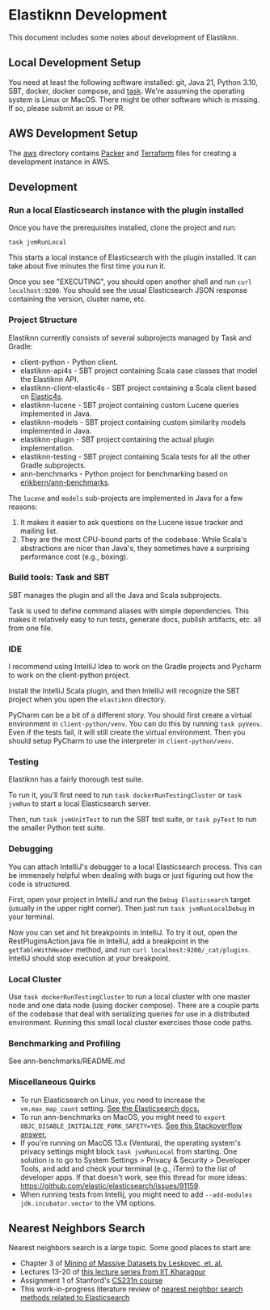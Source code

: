 # Elastiknn Development

This document includes some notes about development of Elastiknn.

## Local Development Setup

You need at least the following software installed: git, Java 21, Python 3.10, SBT, docker, docker compose, and [task](https://taskfile.dev).
We're assuming the operating system is Linux or MacOS.
There might be other software which is missing. 
If so, please submit an issue or PR.

## AWS Development Setup

The [aws](./aws) directory contains [Packer](https://www.packer.io/) and [Terraform](https://www.terraform.io/) files for creating a development instance in AWS.   

## Development

### Run a local Elasticsearch instance with the plugin installed

Once you have the prerequisites installed, clone the project and run:

```
task jvmRunLocal
```

This starts a local instance of Elasticsearch with the plugin installed. 
It can take about five minutes the first time you run it. 

Once you see "EXECUTING", you should open another shell and run `curl localhost:9200`.
You should see the usual Elasticsearch JSON response containing the version, cluster name, etc.

### Project Structure

Elastiknn currently consists of several subprojects managed by Task and Gradle:

- client-python - Python client.
- elastiknn-api4s - SBT project containing Scala case classes that model the Elastiknn API.
- elastiknn-client-elastic4s - SBT project containing a Scala client based on [Elastic4s](https://github.com/sksamuel/elastic4s).
- elastiknn-lucene - SBT project containing custom Lucene queries implemented in Java.
- elastiknn-models - SBT project containing custom similarity models implemented in Java.
- elastiknn-plugin - SBT project containing the actual plugin implementation.
- elastiknn-testing - SBT project containing Scala tests for all the other Gradle subprojects.
- ann-benchmarks - Python project for benchmarking based on [erikbern/ann-benchmarks](https://github.com/erikbern/ann-benchmarks).

The `lucene` and `models` sub-projects are implemented in Java for a few reasons:

1. It makes it easier to ask questions on the Lucene issue tracker and mailing list.
2. They are the most CPU-bound parts of the codebase. While Scala's abstractions are nicer than Java's, they sometimes 
   have a surprising performance cost (e.g., boxing).

### Build tools: Task and SBT

SBT manages the plugin and all the Java and Scala subprojects.

Task is used to define command aliases with simple dependencies.
This makes it relatively easy to run tests, generate docs, publish artifacts, etc. all from one file.

### IDE

I recommend using IntelliJ Idea to work on the Gradle projects and Pycharm to work on the client-python project.

Install the IntelliJ Scala plugin, and then IntelliJ will recognize the SBT project when you open the `elastiknn` directory.

PyCharm can be a bit of a different story. 
You should first create a virtual environment in `client-python/venv`.
You can do this by running `task pyVenv`. Even if the tests fail, it will still create the virtual environment.
Then you should setup PyCharm to use the interpreter in `client-python/venv`. 

### Testing

Elastiknn has a fairly thorough test suite.

To run it, you'll first need to run `task dockerRunTestingCluster` or `task jvmRun` to start a local Elasticsearch server.

Then, run `task jvmUnitTest` to run the SBT test suite, or `task pyTest` to run the smaller Python test suite.

### Debugging

You can attach IntelliJ's debugger to a local Elasticsearch process.
This can be immensely helpful when dealing with bugs or just figuring out how the code is structured.

First, open your project in IntelliJ and run the `Debug Elasticsearch` target (usually in the upper right corner).
Then just run `task jvmRunLocalDebug` in your terminal.

Now you can set and hit breakpoints in IntelliJ.
To try it out, open the RestPluginsAction.java file in IntelliJ, add a breakpoint in the `getTableWithHeader` method, and run `curl localhost:9200/_cat/plugins`.
IntelliJ should stop execution at your breakpoint.

### Local Cluster

Use `task dockerRunTestingCluster` to run a local cluster with one master node and one data node (using docker compose).
There are a couple parts of the codebase that deal with serializing queries for use in a distributed environment.
Running this small local cluster exercises those code paths.

### Benchmarking and Profiling

See ann-benchmarks/README.md

### Miscellaneous Quirks

- To run Elasticsearch on Linux, you need to increase the `vm.max_map_count` setting. [See the Elasticsearch docs.](https://www.elastic.co/guide/en/elasticsearch/reference/current/vm-max-map-count.html)
- To run ann-benchmarks on MacOS, you might need to `export OBJC_DISABLE_INITIALIZE_FORK_SAFETY=YES`. [See this Stackoverflow answer.](https://stackoverflow.com/a/52230415) 
- If you're running on MacOS 13.x (Ventura), the operating system's privacy settings might block `task jvmRunLocal` from starting. One solution is to go to System Settings > Privacy & Security > Developer Tools, and add and check your terminal (e.g., iTerm) to the list of developer apps. If that doesn't work, see this thread for more ideas: https://github.com/elastic/elasticsearch/issues/91159.
- When running tests from Intellij, you might need to add `--add-modules jdk.incubator.vector` to the VM options.

## Nearest Neighbors Search

Nearest neighbors search is a large topic. Some good places to start are:

- Chapter 3 of [Mining of Massive Datasets by Leskovec, et. al.](http://www.mmds.org/)
- Lectures 13-20 of [this lecture series from IIT Kharagpur](https://www.youtube.com/watch?v=06HGoXE6GAs&list=PLbRMhDVUMngekIHyLt8b_3jQR7C0KUCul&index=14)
- Assignment 1 of Stanford's [CS231n course](https://cs231n.github.io/)
- This work-in-progress literature review of [nearest neighbor search methods related to Elasticsearch](https://docs.google.com/document/d/14Z7ZKk9dq29bGeDDmBH6Bsy92h7NvlHoiGhbKTB0YJs/edit)
